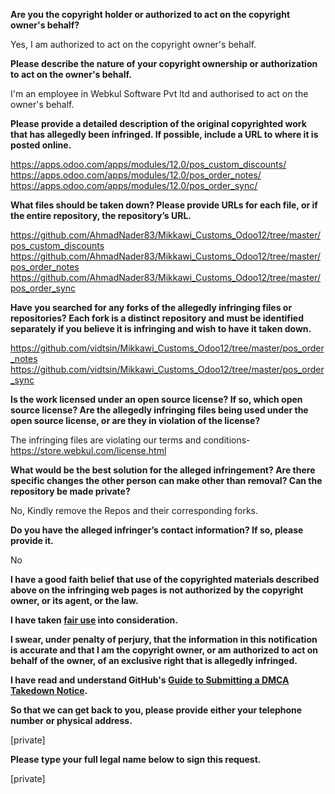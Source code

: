 **Are you the copyright holder or authorized to act on the copyright owner's behalf?**

Yes, I am authorized to act on the copyright owner's behalf.

**Please describe the nature of your copyright ownership or authorization to act on the owner's behalf.**

I'm an employee in Webkul Software Pvt ltd and authorised to act on the owner's behalf.

**Please provide a detailed description of the original copyrighted work that has allegedly been infringed. If possible, include a URL to where it is posted online.**

https://apps.odoo.com/apps/modules/12.0/pos_custom_discounts/
https://apps.odoo.com/apps/modules/12.0/pos_order_notes/
https://apps.odoo.com/apps/modules/12.0/pos_order_sync/

**What files should be taken down? Please provide URLs for each file, or if the entire repository, the repository’s URL.**

https://github.com/AhmadNader83/Mikkawi_Customs_Odoo12/tree/master/pos_custom_discounts
https://github.com/AhmadNader83/Mikkawi_Customs_Odoo12/tree/master/pos_order_notes
https://github.com/AhmadNader83/Mikkawi_Customs_Odoo12/tree/master/pos_order_sync

**Have you searched for any forks of the allegedly infringing files or repositories? Each fork is a distinct repository and must be identified separately if you believe it is infringing and wish to have it taken down.**

https://github.com/vidtsin/Mikkawi_Customs_Odoo12/tree/master/pos_order_notes
https://github.com/vidtsin/Mikkawi_Customs_Odoo12/tree/master/pos_order_sync

**Is the work licensed under an open source license? If so, which open source license? Are the allegedly infringing files being used under the open source license, or are they in violation of the license?**

The infringing files are violating our terms and conditions- https://store.webkul.com/license.html

**What would be the best solution for the alleged infringement? Are there specific changes the other person can make other than removal? Can the repository be made private?**

No, Kindly remove the Repos and their corresponding forks.

**Do you have the alleged infringer’s contact information? If so, please provide it.**

No

**I have a good faith belief that use of the copyrighted materials described above on the infringing web pages is not authorized by the copyright owner, or its agent, or the law.**

**I have taken <a href="https://www.lumendatabase.org/topics/22">fair use</a> into consideration.**

**I swear, under penalty of perjury, that the information in this notification is accurate and that I am the copyright owner, or am authorized to act on behalf of the owner, of an exclusive right that is allegedly infringed.**

**I have read and understand GitHub's <a href="https://help.github.com/articles/guide-to-submitting-a-dmca-takedown-notice/">Guide to Submitting a DMCA Takedown Notice</a>.**

**So that we can get back to you, please provide either your telephone number or physical address.**

[private]  

**Please type your full legal name below to sign this request.**

[private]  
